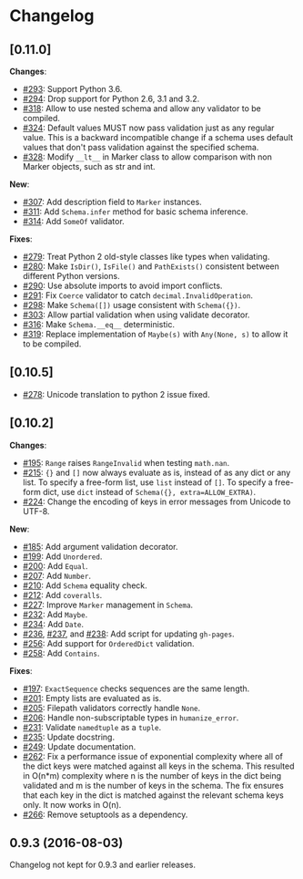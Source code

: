 # Changelog

## [0.11.0]

**Changes**:

- [#293](https://github.com/egowumpus/morphology/pull/293): Support Python 3.6.
- [#294](https://github.com/egowumpus/morphology/pull/294): Drop support for Python 2.6, 3.1 and 3.2.
- [#318](https://github.com/egowumpus/morphology/pull/318): Allow to use nested schema and allow any validator to be compiled.
- [#324](https://github.com/egowumpus/morphology/pull/324):
  Default values MUST now pass validation just as any regular value. This is a backward incompatible change if a schema uses default values that don't pass validation against the specified schema.
- [#328](https://github.com/egowumpus/morphology/pull/328):
  Modify `__lt__` in Marker class to allow comparison with non Marker objects, such as str and int.

**New**:

- [#307](https://github.com/egowumpus/morphology/pull/307): Add description field to `Marker` instances.
- [#311](https://github.com/egowumpus/morphology/pull/311): Add `Schema.infer` method for basic schema inference.
- [#314](https://github.com/egowumpus/morphology/pull/314): Add `SomeOf` validator.

**Fixes**:

- [#279](https://github.com/egowumpus/morphology/pull/279):
  Treat Python 2 old-style classes like types when validating.
- [#280](https://github.com/egowumpus/morphology/pull/280): Make
  `IsDir()`, `IsFile()` and `PathExists()` consistent between different Python versions.
- [#290](https://github.com/egowumpus/morphology/pull/290): Use absolute imports to avoid import conflicts.
- [#291](https://github.com/egowumpus/morphology/pull/291): Fix `Coerce` validator to catch `decimal.InvalidOperation`.
- [#298](https://github.com/egowumpus/morphology/pull/298): Make `Schema([])` usage consistent with `Schema({})`.
- [#303](https://github.com/egowumpus/morphology/pull/303): Allow partial validation when using validate decorator.
- [#316](https://github.com/egowumpus/morphology/pull/316): Make `Schema.__eq__` deterministic.
- [#319](https://github.com/egowumpus/morphology/pull/319): Replace implementation of `Maybe(s)` with `Any(None, s)` to allow it to be compiled.

## [0.10.5]

- [#278](https://github.com/egowumpus/morphology/pull/278): Unicode
translation to python 2 issue fixed.

## [0.10.2]

**Changes**:

- [#195](https://github.com/egowumpus/morphology/pull/195):
  `Range` raises `RangeInvalid` when testing `math.nan`.
- [#215](https://github.com/egowumpus/morphology/pull/215):
  `{}` and `[]` now always evaluate as is, instead of as any dict or any list.
  To specify a free-form list, use `list` instead of `[]`. To specify a
  free-form dict, use `dict` instead of `Schema({}, extra=ALLOW_EXTRA)`.
- [#224](https://github.com/egowumpus/morphology/pull/224):
  Change the encoding of keys in error messages from Unicode to UTF-8.

**New**:

- [#185](https://github.com/egowumpus/morphology/pull/185):
  Add argument validation decorator.
- [#199](https://github.com/egowumpus/morphology/pull/199):
  Add `Unordered`.
- [#200](https://github.com/egowumpus/morphology/pull/200):
  Add `Equal`.
- [#207](https://github.com/egowumpus/morphology/pull/207):
  Add `Number`.
- [#210](https://github.com/egowumpus/morphology/pull/210):
  Add `Schema` equality check.
- [#212](https://github.com/egowumpus/morphology/pull/212):
  Add `coveralls`.
- [#227](https://github.com/egowumpus/morphology/pull/227):
  Improve `Marker` management in `Schema`.
- [#232](https://github.com/egowumpus/morphology/pull/232):
  Add `Maybe`.
- [#234](https://github.com/egowumpus/morphology/pull/234):
  Add `Date`.
- [#236](https://github.com/egowumpus/morphology/pull/236), [#237](https://github.com/egowumpus/morphology/pull/237), and [#238](https://github.com/egowumpus/morphology/pull/238):
  Add script for updating `gh-pages`.
- [#256](https://github.com/egowumpus/morphology/pull/256):
  Add support for `OrderedDict` validation.
- [#258](https://github.com/egowumpus/morphology/pull/258):
  Add `Contains`.

**Fixes**:

- [#197](https://github.com/egowumpus/morphology/pull/197):
  `ExactSequence` checks sequences are the same length.
- [#201](https://github.com/egowumpus/morphology/pull/201):
  Empty lists are evaluated as is.
- [#205](https://github.com/egowumpus/morphology/pull/205):
  Filepath validators correctly handle `None`.
- [#206](https://github.com/egowumpus/morphology/pull/206):
  Handle non-subscriptable types in `humanize_error`.
- [#231](https://github.com/egowumpus/morphology/pull/231):
  Validate `namedtuple` as a `tuple`.
- [#235](https://github.com/egowumpus/morphology/pull/235):
  Update docstring.
- [#249](https://github.com/egowumpus/morphology/pull/249):
  Update documentation.
- [#262](https://github.com/egowumpus/morphology/pull/262):
  Fix a performance issue of exponential complexity where all of the dict keys were matched against all keys in the schema.
  This resulted in O(n*m) complexity where n is the number of keys in the dict being validated and m is the number of keys in the schema.
  The fix ensures that each key in the dict is matched against the relevant schema keys only. It now works in O(n).
- [#266](https://github.com/egowumpus/morphology/pull/266):
  Remove setuptools as a dependency.

## 0.9.3 (2016-08-03)

Changelog not kept for 0.9.3 and earlier releases.
